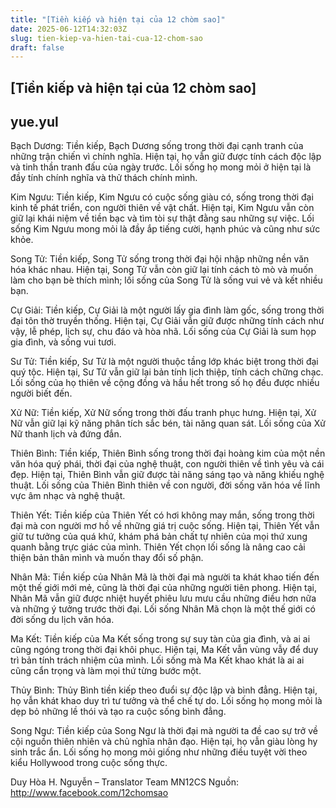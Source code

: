 ```yaml
---
title: "[Tiền kiếp và hiện tại của 12 chòm sao]"
date: 2025-06-12T14:32:03Z
slug: tien-kiep-va-hien-tai-cua-12-chom-sao
draft: false
---
```


## [Tiền kiếp và hiện tại của 12 chòm sao]

## yue.yul

Bạch Dương: Tiền kiếp, Bạch Dương sống trong thời đại cạnh tranh của những trận chiến vì chính nghĩa. Hiện tại, họ vẫn giữ được tính cách độc lập và tinh thần tranh đấu của ngày trước. Lối sống họ 
mong mỏi ở hiện tại là đầy tính chính nghĩa và thử thách chính mình.

 Kim Ngưu: Tiền kiếp, Kim Ngưu có cuộc sống giàu có, sống trong thời đại kinh tế phát triển, con người thiên về vật chất. Hiện tại, Kim Ngưu vẫn còn giữ lại khái niệm về tiền bạc và tìm tòi sự thật đằng sau những sự việc. Lối sống Kim Ngưu mong mỏi là đầy ắp tiếng cười, hạnh phúc và cũng như sức khỏe.

 Song Tử: Tiền kiếp, Song Tử sống trong thời đại hội nhập những nền văn hóa khác nhau. Hiện tại, Song Tử vẫn còn giữ lại tính cách tò mò và muốn làm cho bạn bè thích mình; lối sống của Song Tử là sống vui vẻ và kết nhiều bạn.

 Cự Giải: Tiền kiếp, Cự Giải là một người lấy gia đình làm gốc, sống trong thời đại tôn thờ truyền thống. Hiện tại, Cự Giải vẫn giữ được những tính cách như vậy, lễ phép, lịch sự, chu đáo và hòa nhã. Lối sống của Cự Giải là sum họp gia đình, và sống vui tươi.

 Sư Tử: Tiền kiếp, Sư Tử là một người thuộc tầng lớp khác biệt trong thời đại quý tộc. Hiện tại, Sư Tử vẫn giữ lại bản tính lịch thiệp, tính cách chững chạc. Lối sống của họ thiên về cộng đồng và hầu hết trong số họ đều được nhiều người biết đến.

 Xử Nữ: Tiền kiếp, Xử Nữ sống trong thời đấu tranh phục hưng. Hiện tại, Xử Nữ vẫn giữ lại kỹ năng phân tích sắc bén, tài năng quan sát. Lối sống của Xử Nữ thanh lịch và đứng đắn.

 Thiên Bình: Tiền kiếp, Thiên Bình sống trong thời đại hoàng kim của một nền văn hóa quý phái, thời đại của nghệ thuật, con người thiên về tình yêu và cái đẹp. Hiện tại, Thiên Bình vẫn giữ được tài năng sáng tạo và năng khiếu nghệ thuật. Lối sống của Thiên Bình thiên về con người, đời sống văn hóa về lĩnh vực âm nhạc và nghệ thuật.

 Thiên Yết: Tiền kiếp của Thiên Yết có hơi không may mắn, sống trong thời đại mà con người mơ hồ về những giá trị cuộc sống. Hiện tại, Thiên Yết vẫn giữ tư tưởng của quá khứ, khám phá bản chất tự nhiên của mọi thứ xung quanh bằng trực giác của mình. Thiên Yết chọn lối sống là nâng cao cải thiện bản thân mình và muốn thay đổi số phận.

 Nhân Mã: Tiền kiếp của Nhân Mã là thời đại mà người ta khát khao tiến đến một thế giới mới mẻ, cũng là thời đại của những người tiên phong. Hiện tại, Nhân Mã vẫn giữ được nhiệt huyết phiêu lưu mưu cầu những điều hơn nữa và những ý tưởng trước thời đại. Lối sống Nhân Mã chọn là một thế giới có đời sống du lịch văn hóa.

 Ma Kết: Tiền kiếp của Ma Kết sống trong sự suy tàn của gia đình, và ai ai cũng ngóng trong thời đại khôi phục. Hiện tại, Ma Kết vẫn vùng vẫy để duy trì bản tính trách nhiệm của mình. Lối sống mà Ma Kết khao khát là ai ai cũng cẩn trọng và làm mọi thứ từng bước một.

 Thủy Bình: Thủy Bình tiền kiếp theo đuổi sự độc lập và bình đẳng. Hiện tại, họ vẫn khát khao duy trì tư tưởng và thể chế tự do. Lối sống họ mong mỏi là dẹp bỏ những lề thói và tạo ra cuộc sống bình đẳng.

 Song Ngư: Tiền kiếp của Song Ngư là thời đại mà người ta đề cao sự trở về cội nguồn thiên nhiên và chủ nghĩa nhân đạo. Hiện tại, họ vẫn giàu lòng hy sinh trắc ẩn. Lối sống họ mong mỏi giống như những điều tuyệt vời theo kiểu Hollywood trong cuộc sống thực.

Duy Hòa H. Nguyễn – Translator Team MN12CS
Nguồn: http://www.facebook.com/12chomsao